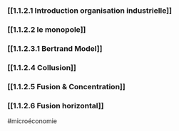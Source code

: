 
### [[1.1.2.1 Introduction organisation industrielle]]

### [[1.1.2.2 le monopole]]

### [[1.1.2.3.1 Bertrand Model]]

### [[1.1.2.4 Collusion]]

### [[1.1.2.5 Fusion & Concentration]]

### [[1.1.2.6 Fusion horizontal]]









#microéconomie 
